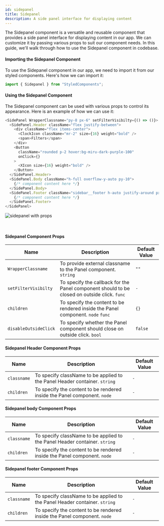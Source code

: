 ```yaml
---
id: sidepanel
title: Sidepanel
description: A side panel interface for displaying content
---
```


The Sidepanel component is a versatile and reusable component that provides a
side panel interface for displaying content in our app. We can customize it by
passing various props to suit our component needs. In this guide, we'll walk
through how to use the Sidepanel component in codebase.

#### Importing the Sidepanel Component

To use the Sidepanel component in our app, we need to import it from our styled
components. Here's how we can import it:

```javascript
import { Sidepanel } from "StyledComponents";
```

#### Using the Sidepanel Component

The Sidepanel component can be used with various props to control its
appearance. Here is an example of how we can use it:

```javascript
<SidePanel WrapperClassname="py-8 px-6" setFilterVisibilty={() => ()}>
  <SidePanel.Header className="flex justify-between">
    <div className="flex items-center">
      <ClockIcon className="mr-2" size={16} weight="bold" />
      <span>Filters</span>
    </div>
    <Button
      className="rounded p-2 hover:bg-miru-dark-purple-100"
      onClick={}
    >
      <XIcon size={16} weight="bold" />
    </Button>
  </SidePanel.Header>
  <SidePanel.Body className="h-full overflow-y-auto py-10">
    {/* component content here */}
  </SidePanel.Body>
  <SidePanel.Footer className="sidebar__footer h-auto justify-around px-2 pt-1">
    {/* component content here */}
  </SidePanel.Footer>
</SidePanel>
```

![sidepanel with props](/img/sidepanel/with-props.png)

<br/>

#### Sidepanel Component Props

| Name                  | Description                                                                                  | Default Value |
| --------------------- | -------------------------------------------------------------------------------------------- | ------------- |
| `WrapperClassname`    | To provide external classname to the Panel component. `string`                               | `""`          |
| `setFilterVisibilty`  | To specify the callback for the Panel component should to be closed on outside click. `func` | `-`           |
| `children`            | To specify the content to be rendered inside the Panel component. `node` `func`              | `{}`          |
| `disableOutsideClick` | To specify whether the Panel component should close on outside click. `bool`                 | `false`       |

#### Sidepanel Header Component Props

| Name        | Description                                                                | Default Value |
| ----------- | -------------------------------------------------------------------------- | ------------- |
| `classname` | To specify className to be applied to the Panel Header container. `string` | `-`           |
| `children`  | To specify the content to be rendered inside the Panel component. `node`   | `-`           |

#### Sidepanel body Component Props

| Name        | Description                                                                | Default Value |
| ----------- | -------------------------------------------------------------------------- | ------------- |
| `classname` | To specify className to be applied to the Panel Header container. `string` | `-`           |
| `children`  | To specify the content to be rendered inside the Panel component. `node`   | `-`           |

#### Sidepanel footer Component Props

| Name        | Description                                                                | Default Value |
| ----------- | -------------------------------------------------------------------------- | ------------- |
| `classname` | To specify className to be applied to the Panel Header container. `string` | `-`           |
| `children`  | To specify the content to be rendered inside the Panel component. `node`   | `-`           |

